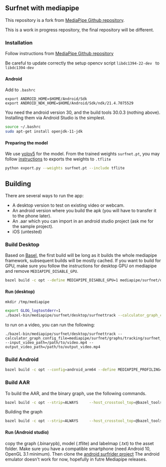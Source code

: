 ## Surfnet with mediapipe

This repository is a fork from [MediaPipe Github repository](https://github.com/google/mediapipe).

This is a work in progress repository, the final repository will be different.

### Installation

Follow instructions from [MediaPipe Github repository](https://github.com/google/mediapipe)

Be careful to update correctly the setup opencv script
```libdc1394-22-dev ``` to ```libdc1394-dev```

#### Android

Add to `.bashrc`
```
export ANDROID_HOME=$HOME/Android/Sdk
export ANDROID_NDK_HOME=$HOME/Android/Sdk/ndk/21.4.7075529
```

You need the android version 30, and the build tools 30.0.3 (nothing above). Installing them via Android Studio is the simplest.

```sh
source ~/.bashrc
sudo apt-get install openjdk-11-jdk
```

#### Preparing the model

We use [yolov5](https://github.com/ultralytics/yolov5) for the model. From the trained weights `surfnet.pt`, you may follow [instructions](https://github.com/ultralytics/yolov5/issues/251) to exports the weights to `.tflite`

```sh
python export.py --weights surfnet.pt --include tflite
```

## Building 

There are several ways to run the app:
- A desktop version to test on existing video or webcam.
- An android version where you build the apk (you will have to transfer it to the phone later).
- An .aar which you can import in an android studio project (ask me for the sample project).
- iOS (untested)

### Build Desktop

Based on [Basel](https://bazel.build/), the first build will be long as it builds the whole mediapipe framework, subsequent builds will be mostly cached. If you want to build for GPU, make sure you follow the instructions for desktop GPU on mediapipe and remove `MEDIAPIPE_DISABLE_GPU`.

```sh
bazel build -c opt --define MEDIAPIPE_DISABLE_GPU=1 mediapipe/surfnet/desktop:surfnettrack
```

#### Run (desktop)

```mkdir /tmp/mediapipe```

```sh
export GLOG_logtostderr=1
./bazel-bin/mediapipe/surfnet/desktop/surfnettrack --calculator_graph_config_file=mediapipe/surfnet/graphs/tracking/surfnet_track_gpu.pbtxt
``` 

to run on a video, you can run the following:

```
./bazel-bin/mediapipe/surfnet/desktop/surfnettrack --calculator_graph_config_file=mediapipe/surfnet/graphs/tracking/surfnet_track_gpu.pbtxt --input_video_path=/path/to/video.mp4 --output_video_path=/path/to/output_video.mp4
```

### Build Android

```sh
bazel build -c opt --config=android_arm64 --define MEDIAPIPE_PROFILING=1 --linkopt="-s" mediapipe/surfnet/android/src/java/com/google/mediapipe/apps/surfnetmobile:surfnetmobile
```

### Build AAR

To build the AAR, and the binary graph, use the following commands.

```sh
bazel build -c opt --strip=ALWAYS     --host_crosstool_top=@bazel_tools//tools/cpp:toolchain     --fat_apk_cpu=arm64-v8a     --legacy_whole_archive=0     --features=-legacy_whole_archive     --copt=-fvisibility=hidden     --copt=-ffunction-sections     --copt=-fdata-sections     --copt=-fstack-protector     --copt=-Oz     --copt=-fomit-frame-pointer     --copt=-DABSL_MIN_LOG_LEVEL=2     --copt -DMESA_EGL_NO_X11_HEADERS --copt -DEGL_NO_X11 --linkopt=-Wl,--gc-sections,--strip-all     mediapipe/surfnet/android/src/java/com/google/mediapipe/apps/surfnetaar:surfnettrack
```

Building the graph
```sh
bazel build -c opt --strip=ALWAYS     --host_crosstool_top=@bazel_tools//tools/cpp:toolchain     --fat_apk_cpu=arm64-v8a     --legacy_whole_archive=0     --features=-legacy_whole_archive     --copt=-fvisibility=hidden     --copt=-ffunction-sections     --copt=-fdata-sections     --copt=-fstack-protector     --copt=-Oz     --copt=-fomit-frame-pointer     --copt=-DABSL_MIN_LOG_LEVEL=2     --copt -DMESA_EGL_NO_X11_HEADERS --copt -DEGL_NO_X11 --linkopt=-Wl,--gc-sections,--strip-all mediapipe/surfnet/graphs/tracking:surfnet_track_graph
```

#### Run (Android studio)

copy the graph (.binarypb), model (.tflite) and labelmap (.txt) to the asset folder.
Make sure you have a compatible smartphone (need Android 10, OpenGL 3.1 minimum).
Then clone the [android surfrider project](https://github.com/naia-science/surfnet_android)
The android emulator doesn't work for now, hopefully in futre Mediapipe releases.